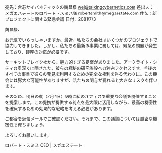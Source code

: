 宛先：台芯サイバネティックの魏昌様 <wei@taixingcybernetics.com>
差出人：メガエステートのロバート・スミス様 <robertsmith@megaestate.com>
件名：新プロジェクトに関する緊急会議
日付：2081/7/3

魏昌様、

お元気でいらっしゃいますか。最近、私たちの会社はいくつかのプロジェクトで協力してきました。しかし、私たちの最新の事業に関しては、緊急の問題が発生しており、即座の対応が必要です。

サーキットブレイク社から、魅力的すぎる提案がありました。アークライト・シティの奥深くに隠された、彼らの極秘の研究施設への独占アクセスです。今後のすべての事業で彼らの発見を利用するための完全な権利を得る代わりに。この機会には膨大な可能性がありますが、私たちの関与が漏れると大きなリスクを伴います。

そのため、明日の朝（7月4日）9時に私のオフィスで重要な会議を開催することを提案します。この提携が提供する利点を最大限に活用しながら、最高の機密性を確保するための効果的な戦略を考える必要があります。

ご都合を返信メールでご確認ください。それまで、この議論については厳密な機密性を保ちましょう。

よろしくお願いします。

ロバート・スミス
CEO | メガエステート
